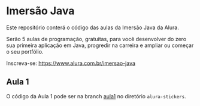 # Imersão Java

Este repositório conterá o código das aulas da Imersão Java da Alura.

Serão 5 aulas de programação, gratuitas, para você desenvolver do zero sua primeira aplicação em Java, progredir na carreira e ampliar ou começar o seu portfólio.

Inscreva-se: <https://www.alura.com.br/imersao-java>

## Aula 1

O código da Aula 1 pode ser na branch [aula1](https://github.com/danielnegrisolibatista/alura-imersao-java/tree/aula1) no diretório `alura-stickers`.
